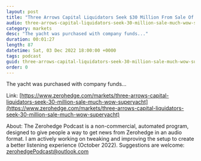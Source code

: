 ```yaml
---
layout: post
title: "Three Arrows Capital Liquidators Seek $30 Million From Sale Of &quot;Much Wow&quot; Superyacht"
audio: three-arrows-capital-liquidators-seek-30-million-sale-much-wow-superyacht-0
category: markets
desc: "The yacht was purchased with company funds..."
duration: 00:01:27
length: 87
datetime: Sat, 03 Dec 2022 18:00:00 +0000
tags: podcast
guid: three-arrows-capital-liquidators-seek-30-million-sale-much-wow-superyacht-0
order: 0
---
```

The yacht was purchased with company funds...

Link: [https://www.zerohedge.com/markets/three-arrows-capital-liquidators-seek-30-million-sale-much-wow-superyacht](https://www.zerohedge.com/markets/three-arrows-capital-liquidators-seek-30-million-sale-much-wow-superyacht)

About: The Zerohedge Podcast is a non-commercial, automated program, designed to give people a way to get news from Zerohedge in an audio format.  I am actively working on tweaking and improving the setup to create a better listening experience (October 2022).  Suggestions are welcome: [zerohedgePodcast@outlook.com](mailto:zerohedgePodcast@outlook.com)